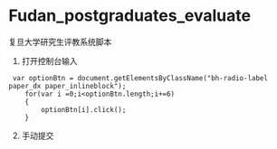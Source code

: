 # Fudan_postgraduates_evaluate
复旦大学研究生评教系统脚本

1. 打开控制台输入
```
 var optionBtn = document.getElementsByClassName("bh-radio-label paper_dx paper_inlineblock");
    for(var i =0;i<optionBtn.length;i+=6)
    {
        optionBtn[i].click();
    }
```

2. 手动提交
